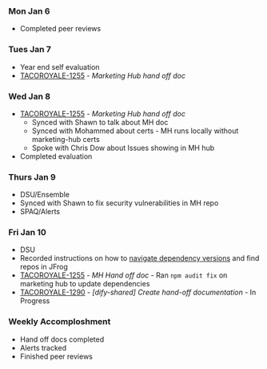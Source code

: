 ### Mon Jan 6
- Completed peer reviews

### Tues Jan 7
 - Year end self evaluation
 - [TACOROYALE-1255](TACOROYALE-1255) - *Marketing Hub hand off doc*

### Wed Jan 8
- [TACOROYALE-1255](TACOROYALE-1255) - *Marketing Hub hand off doc*
  - Synced with Shawn to talk about MH doc
  - Synced with Mohammed about certs - MH runs locally without marketing-hub certs
  - Spoke with Chris Dow about Issues showing in MH hub
- Completed evaluation

### Thurs Jan 9
 - DSU/Ensemble
 - Synced with Shawn to fix security vulnerabilities in MH repo
 - SPAQ/Alerts

 ### Fri Jan 10
  - DSU
  - Recorded instructions on how to [navigate dependency versions](https://www.loom.com/share/afd715a15f964f6d8b262f0d20a8a247?sid=e37da545-dc71-4f3f-a6ee-28fe19b27a4d) and find repos in JFrog
  - [TACOROYALE-1255](https://godaddy-corp.atlassian.net/browse/TACOROYALE-1255) - *MH Hand off doc* - Ran `npm audit fix` on marketing hub to update dependencies
  - [TACOROYALE-1290](https://godaddy-corp.atlassian.net/browse/TACOROYALE-1290) - *[dify-shared] Create hand-off documentation* - In Progress


### Weekly Accomploshment
- Hand off docs completed
- Alerts tracked
- Finished peer reviews
